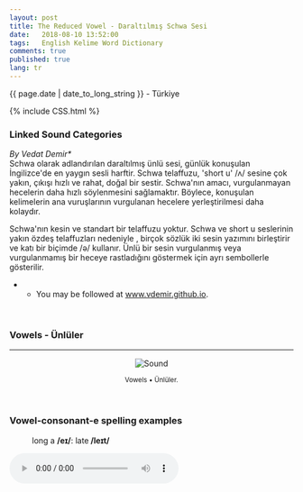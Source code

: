 ```yaml
---
layout: post
title: The Reduced Vowel - Daraltılmış Schwa Sesi 
date:   2018-08-10 13:52:00
tags:   English Kelime Word Dictionary
comments: true
published: true
lang: tr
---
```



<p class="meta">{{ page.date | date_to_long_string }} - Türkiye</p>

{% include CSS.html %}

### Linked Sound Categories

_By Vedat Demir*_
<br>
<i class="fas fa-paragraph fa-2x"></i> Schwa olarak adlandırılan daraltılmış ünlü sesi, günlük konuşulan İngilizce'de en yaygın sesli harftir. Schwa telaffuzu, 'short u' /ʌ/ sesine çok yakın, çıkışı hızlı ve rahat, doğal bir sestir. Schwa'nın amacı, vurgulanmayan hecelerin daha hızlı söylenmesini sağlamaktır. Böylece, konuşulan kelimelerin ana vuruşlarının vurgulanan hecelere yerleştirilmesi daha kolaydır.

Schwa'nın kesin ve standart bir telaffuzu yoktur. Schwa ve short u seslerinin yakın özdeş telaffuzları nedeniyle , birçok sözlük iki sesin yazımını birleştirir ve katı bir biçimde /ə/ kullanır. Ünlü bir sesin vurgulanmış veya vurgulanmamış bir heceye rastladığını göstermek için ayrı sembollerle gösterilir.
	



* * You may be followed at www.vdemir.github.io.

<br>


### Vowels - Ünlüler
***
<div class="resize" style="margin: 15px; text-align: center;">
  <img src="{{ site.baseurl }}/images/vowels.gif" alt="Sound" class="resize"  />
  <p><small>Vowels &bull; Ünlüler.</small></p>
</div>

<br>

<h3>Vowel-consonant-e spelling examples</h3><p style="margin-left:40px">long a <strong>/eɪ/</strong>: late<strong> /leɪt/</strong></p>

<audio controls>
  <source src="{{ site.baseurl }}/audio/late.mp3" type="audio/mpeg">
Your browser does not support the audio element.
</audio>

<br>

<style>
img.resize {
  max-width:70%;
  max-height:70%;
}
</style>

